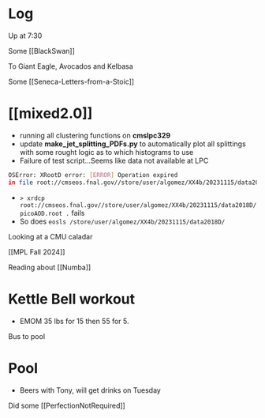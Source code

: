 

# Log

Up at 7:30

Some [[BlackSwan]]

To Giant Eagle, Avocados and Kelbasa

Some [[Seneca-Letters-from-a-Stoic]]

# [[mixed2.0]]
- running all clustering functions on **cmslpc329**
- update **make_jet_splitting_PDFs.py** to automatically plot all splittings with some rought logic as to which histograms to use
- Failure of test script...Seems like data not available at LPC
```bash
OSError: XRootD error: [ERROR] Operation expired                                 
in file root://cmseos.fnal.gov//store/user/algomez/XX4b/20231115/data2018D/picoAOD.root
```
- `> xrdcp root://cmseos.fnal.gov//store/user/algomez/XX4b/20231115/data2018D/picoAOD.root .` fails 
- So does `eosls /store/user/algomez/XX4b/20231115/data2018D/`


Looking at a CMU caladar

[[MPL Fall 2024]]

Reading about [[Numba]]

# Kettle Bell workout
- EMOM 35 lbs for 15 then 55 for 5. 

Bus to pool

# Pool
- Beers with Tony, will get drinks on Tuesday

Did some [[PerfectionNotRequired]]

